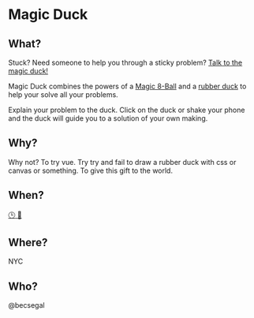 # Magic Duck

## What?

Stuck? Need someone to help you through a sticky problem? [Talk to the magic duck!](https://becsegal.github.io/magic-duck/)

Magic Duck combines the powers of a [Magic 8-Ball](https://en.wikipedia.org/wiki/Magic_8-Ball) and a [rubber duck](https://en.wikipedia.org/wiki/Rubber_duck_debugging) to help your solve all your problems.

Explain your problem to the duck. Click on the duck or shake your phone and the duck will guide you to a solution of your own making.

## Why?

Why not? To try vue. Try try and fail to draw a rubber duck with css or canvas or something. To give this gift to the world.

## When?

[:clock3: :eyes:](https://github.com/becsegal/magic-duck/commits/master)

## Where?

NYC

## Who?

@becsegal
